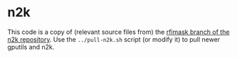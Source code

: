 # n2k

This code is a copy of (relevant source files from) the [rfimask branch of the n2k repository](https://github.com/kmsmith137/n2k/tree/triangle). Use the `../pull-n2k.sh` script (or modify it) to pull newer gputils and n2k.
